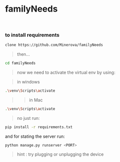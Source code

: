 # familyNeeds

<br>

### to install requirements

```bash
clone https://github.com/Minerova/familyNeeds
```
> then...

```bash
cd familyNeeds
```

> now we need to activate the virtual env by using:

>in windows
```bash
.\venv\Scripts\activate
```
>> in Mac
```bash
.\venv\Scripts\activate
```
> no just run:
```bash
pip install -r requirements.txt
```

and for stating the server run:
```bash
python manage.py runserver <PORT>
```



> hint : try plugging or unplugging the device

<br>
